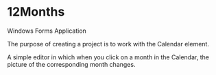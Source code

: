 # 12Months
Windows Forms Application

The purpose of creating a project is to work with the Calendar element.

A simple editor in which when you click on a month in the Calendar, the picture of the corresponding month changes.
